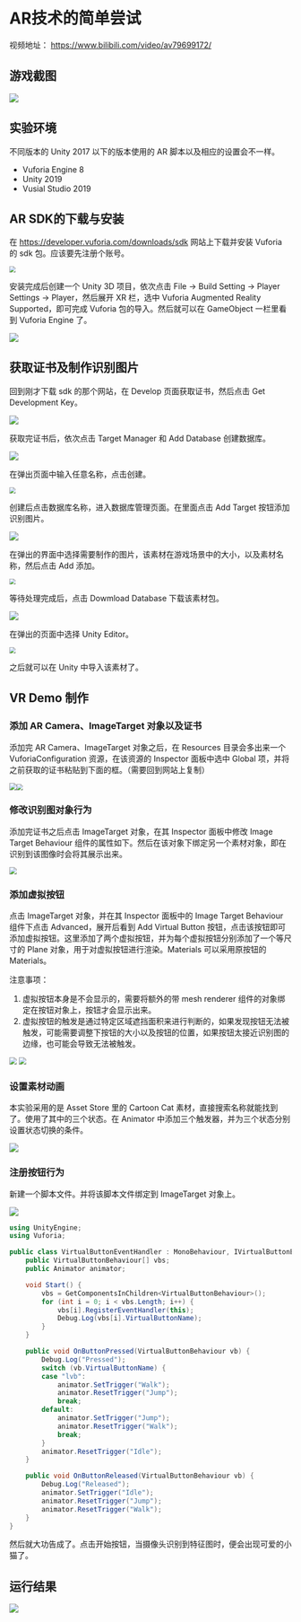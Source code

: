 # AR技术的简单尝试

视频地址： <https://www.bilibili.com/video/av79699172/>

## 游戏截图

<img src="./img/18.png"  />

## 实验环境

不同版本的 Unity 2017 以下的版本使用的 AR 脚本以及相应的设置会不一样。

- Vuforia Engine 8
- Unity 2019
- Vusial Studio 2019

## AR SDK的下载与安装

在 https://developer.vuforia.com/downloads/sdk 网站上下载并安装 Vuforia 的 sdk 包。应该要先注册个账号。

<img src="./img/1.png" style="zoom: 67%;" />

安装完成后创建一个 Unity 3D 项目，依次点击 File -> Build Setting -> Player Settings -> Player，然后展开 XR 栏，选中 Vuforia Augmented Reality Supported，即可完成 Vuforia 包的导入。然后就可以在 GameObject 一栏里看到 Vuforia Engine 了。

![](./img/2.png)

## 获取证书及制作识别图片

回到刚才下载 sdk 的那个网站，在 Develop 页面获取证书，然后点击 Get Development Key。

![](./img/3.png)

获取完证书后，依次点击 Target Manager 和 Add Database 创建数据库。

![](./img/4.png)

在弹出页面中输入任意名称，点击创建。

<img src="./img/5.png" style="zoom:67%;" />

创建后点击数据库名称，进入数据库管理页面。在里面点击 Add Target 按钮添加识别图片。

<img src="./img/6.png"  />

在弹出的界面中选择需要制作的图片，该素材在游戏场景中的大小，以及素材名称，然后点击 Add 添加。

<img src="./img/7.png" style="zoom:67%;" />

等待处理完成后，点击 Dowmload Database 下载该素材包。

<img src="./img/8.png"  />

在弹出的页面中选择 Unity Editor。

<img src="./img/9.png" style="zoom:67%;" />

之后就可以在 Unity 中导入该素材了。

## VR Demo 制作

### 添加 AR Camera、ImageTarget 对象以及证书

添加完 AR Camera、ImageTarget 对象之后，在 Resources 目录会多出来一个 VuforiaConfiguration 资源，在该资源的 Inspector 面板中选中 Global 项，并将之前获取的证书粘贴到下面的框。（需要回到网站上复制）

<img src="./img/10.png" style="zoom:80%;" /><img src="./img/11.png" style="zoom:67%;" />

### 修改识别图对象行为

添加完证书之后点击 ImageTarget 对象，在其 Inspector 面板中修改 Image Target Behaviour 组件的属性如下。然后在该对象下绑定另一个素材对象，即在识别到该图像时会将其展示出来。

<img src="./img/12.png" style="zoom: 80%;" />

### 添加虚拟按钮

点击 ImageTarget 对象，并在其 Inspector 面板中的 Image Target Behaviour 组件下点击 Advanced，展开后看到 Add Virtual Button 按钮，点击该按钮即可添加虚拟按钮。这里添加了两个虚拟按钮，并为每个虚拟按钮分别添加了一个等尺寸的 Plane 对象，用于对虚拟按钮进行渲染。Materials 可以采用原按钮的 Materials。

注意事项：

1. 虚拟按钮本身是不会显示的，需要将额外的带 mesh renderer 组件的对象绑定在按钮对象上，按钮才会显示出来。
2. 虚拟按钮的触发是通过特定区域遮挡面积来进行判断的，如果发现按钮无法被触发，可能需要调整下按钮的大小以及按钮的位置，如果按钮太接近识别图的边缘，也可能会导致无法被触发。

<img src="./img/13.png" style="zoom: 80%;" />

<img src="./img/14.png" style="zoom: 80%;" />

### 设置素材动画

本实验采用的是 Asset Store 里的 Cartoon Cat 素材，直接搜索名称就能找到了。使用了其中的三个状态。在 Animator 中添加三个触发器，并为三个状态分别设置状态切换的条件。

<img src="./img/16.png"  />

### 注册按钮行为

新建一个脚本文件。并将该脚本文件绑定到 ImageTarget 对象上。

<img src="./img/17.png"  />

```c#
using UnityEngine;
using Vuforia;

public class VirtualButtonEventHandler : MonoBehaviour, IVirtualButtonEventHandler {
    public VirtualButtonBehaviour[] vbs;
    public Animator animator;

    void Start() {
        vbs = GetComponentsInChildren<VirtualButtonBehaviour>();
        for (int i = 0; i < vbs.Length; i++) {
            vbs[i].RegisterEventHandler(this);
            Debug.Log(vbs[i].VirtualButtonName);
        }
    }

    public void OnButtonPressed(VirtualButtonBehaviour vb) {
        Debug.Log("Pressed");
        switch (vb.VirtualButtonName) {
        case "lvb":
            animator.SetTrigger("Walk");
            animator.ResetTrigger("Jump");
            break;
        default:
            animator.SetTrigger("Jump");
            animator.ResetTrigger("Walk");
            break;
        }
        animator.ResetTrigger("Idle");
    }

    public void OnButtonReleased(VirtualButtonBehaviour vb) {
        Debug.Log("Released");
        animator.SetTrigger("Idle");
        animator.ResetTrigger("Jump");
        animator.ResetTrigger("Walk");
    }
}
```

然后就大功告成了。点击开始按钮，当摄像头识别到特征图时，便会出现可爱的小猫了。

## 运行结果

<img src="./img/18.png"  />